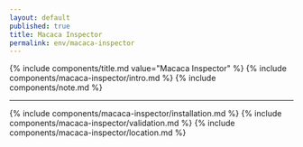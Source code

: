 ```yaml
---
layout: default
published: true
title: Macaca Inspector
permalink: env/macaca-inspector
---
```


{% include components/title.md value="Macaca Inspector" %}
{% include components/macaca-inspector/intro.md %}
{% include components/note.md %}

---

{% include components/macaca-inspector/installation.md %}
{% include components/macaca-inspector/validation.md %}
{% include components/macaca-inspector/location.md %}
